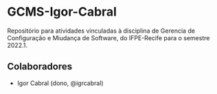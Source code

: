 # GCMS-Igor-Cabral
Repositório para atividades vinculadas à disciplina de Gerencia de Configuração e Miudança de Software, do IFPE-Recife para o semestre 2022.1.

## Colaboradores
* Igor Cabral (dono, @igrcabral)
